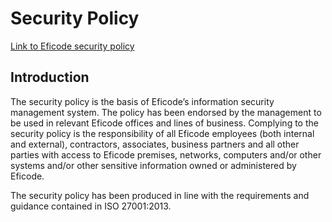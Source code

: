 # Security Policy

[Link to Eficode security policy](https://docs.eficode.io/display/SEC/Security+Policy)

## Introduction

The security policy is the basis of Eficode’s information security management system. The policy has been endorsed by the management to be used in relevant Eficode offices and lines of business. Complying to the security policy is the responsibility of all Eficode employees (both internal and external), contractors, associates, business partners and all other parties with access to Eficode premises, networks, computers and/or other systems and/or other sensitive information owned or administered by Eficode.

The security policy has been produced in line with the requirements and guidance contained in ISO 27001:2013.
